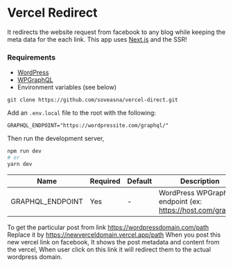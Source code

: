 # Vercel Redirect

It redirects the website request from facebook to any blog while keeping the meta data for the each link. This app uses [Next.js](https://nextjs.org/) and the SSR!

### Requirements

- [WordPress](https://wordpress.org/)
- [WPGraphQL](https://www.wpgraphql.com/)
- Environment variables (see below)

```
git clone https://github.com/soveasna/vercel-direct.git
```

Add an `.env.local` file to the root with the following:

```
GRAPHQL_ENDPOINT="https://wordpressite.com/graphql/"
```

Then run the development server,

```bash
npm run dev
# or
yarn dev
```

| Name             | Required | Default | Description                                                 |
| ---------------- | -------- | ------- | ----------------------------------------------------------- |
| GRAPHQL_ENDPOINT | Yes      | -       | WordPress WPGraphQL endpoint (ex: https://host.com/graphl/) |

To get the particular post from link https://wordpressdomain.com/path
Replace it by https://newverceldomain.vercel.app/path
When you post this new vercel link on facebook,
It shows the post metadata and content from the vercel,
When user click on this link it will redirect them to the actual wordpress domain.
